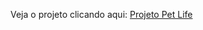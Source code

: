 Veja o projeto clicando aqui: <a href="https://fecamarg.github.io/onebitcode-start-petlife/" target="_blank">Projeto Pet Life</a>
